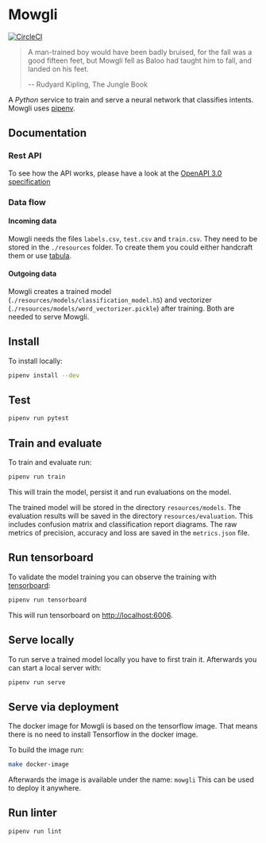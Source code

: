 # Mowgli
[![CircleCI](https://circleci.com/gh/meandor/mowgli.svg?style=svg)](https://circleci.com/gh/meandor/mowgli)

> A man-trained boy would have been badly bruised, for the fall was a good fifteen feet, but Mowgli fell as Baloo had
> taught him to fall, and landed on his feet.
>
>  -- Rudyard Kipling, The Jungle Book

A _Python_ service to train and serve a neural network that classifies intents.
Mowgli uses [pipenv](https://github.com/pypa/pipenv).

## Documentation
### Rest API
To see how the API works, please have a look at the [OpenAPI 3.0 specification](https://github.com/meandor/mowgli/blob/master/docs/api.yaml)

### Data flow
#### Incoming data
Mowgli needs the files `labels.csv`, `test.csv` and `train.csv`. They need to be stored in the 
`./resources` folder. To create them you could either handcraft them or use [tabula](https://github.com/DiscoverAI/tabula).

#### Outgoing data
Mowgli creates a trained model (`./resources/models/classification_model.h5`) and vectorizer (`./resources/models/word_vectorizer.pickle`)
after training. Both are needed to serve Mowgli.

## Install
To install locally:
```bash
pipenv install --dev
``` 

## Test
```bash
pipenv run pytest 
```

## Train and evaluate
To train and evaluate run:
```bash
pipenv run train
```

This will train the model, persist it and run evaluations on the model.

The trained model will be stored in the directory `resources/models`.
The evaluation results will be saved in the directory `resources/evaluation`.
This includes confusion matrix and classification report diagrams. The raw metrics of precision,
accuracy and loss are saved in the `metrics.json` file.

## Run tensorboard
To validate the model training you can observe the training with [tensorboard](https://www.tensorflow.org/tensorboard):
```bash
pipenv run tensorboard
```
This will run tensorboard on [http://localhost:6006](http://localhost:6006).

## Serve locally
To run serve a trained model locally you have to first train it. Afterwards you can start a local
server with:
```bash
pipenv run serve
```

## Serve via deployment
The docker image for Mowgli is based on the tensorflow image. That means there is no need to install
Tensorflow in the docker image.

To build the image run:
```bash
make docker-image
```
Afterwards the image is available under the name: `mowgli`
This can be used to deploy it anywhere.

## Run linter
```bash
pipenv run lint
```
